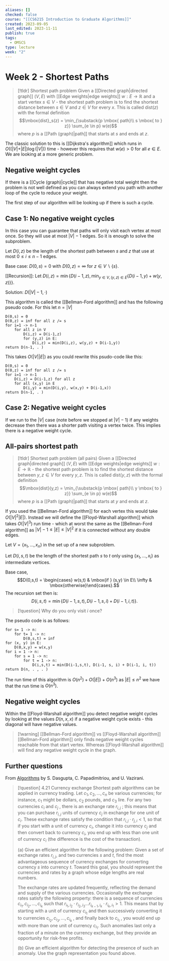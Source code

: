 ```yaml
---
aliases: []
checked: false
course: "[[CS6215 Introduction to Graduate Algorithms]]"
created: 2023-09-05
last_edited: 2023-11-11
publish: true
tags:
  - OMSCS
type: lecture
week: "2"
---
```

# Week 2 - Shortest Paths

> [!tldr] Shortest path problem
> Given a [[Directed graph|directed graph]] $(V, E)$ with [[Edge weights|edge weights]] $w: E \rightarrow \mathbb{R}$ and a start vertex $s \in V$ - the shortest path problem is to find the shortest distance between $s \in V$ and $z \in V$ for every $x$. This is called $\mbox{dist}(z)$ with the formal definition
> $$\mbox{dist}_s(z) = \min_{\substack{p \mbox{ path}\\ s \mbox{ to } z}} \sum_{e \in p} w(e)$$
> where $p$ is a [[Path (graph)|path]] that starts at $s$ and ends at $z$.

The classic solution to this is [[Dijkstra's algorithm]] which runs in $O((\vert V \vert + \vert E \vert)\log(\vert V \vert))$ time - however this requires that $w(e) > 0$ for all $e \in E$. We are looking at a more generic problem.

## Negative weight cycles

If there is a [[Cycle (graph)|cycle]] that has negative total weight then the problem is not well defined as you can always extend you path with another loop of the cycle to reduce your weight.

The first step of our algorithm will be looking up if there is such a cycle.

## Case 1: No negative weight cycles

In this case you can guarantee that paths will only visit each vertex at most once. So they will use at most $\vert V \vert - 1$ edges. So it is enough to solve the subproblem.

Let $D(i,z)$ be the length of the shortest path between $s$ and $z$ that use at most $0 \leq i \leq n-1$ edges.

Base case: $D(0,s) = 0$ with $D(0,z) = \infty$ for $z \in V \backslash \{s\}$.

[[Recursion]]: Let $D(i,z) = \min\{D(i-1,z), \min_{y \in V, (y,z) \in E} \{D(i-1, y) + w(y,z)\}\}$.

Solution: $D(\vert V \vert - 1, \cdot)$

This algorithm is called the [[Bellman-Ford algorithm]] and has the following pseudo code. For this let $n = \vert V \vert$

```pseudo
D(0,s) = 0
D(0,z) = inf for all z /= s
for i=1 -> n-1
	for all z in V
		D(i,z) = D(i-1,z)
		for (y,z) in E:
			D(i,z) = min(D(i,z), w(y,z) + D(i-1,y))
return D(n-1, . )
```

This takes $O(\vert V \vert \vert E \vert)$ as you could rewrite this psudo-code like this:

```pseudo
D(0,s) = 0
D(0,z) = inf for all z /= s
for i=1 -> n-1
	D(i,z) = D(i-1,z) for all z
	for all (x,y) in E
		D(i,y) = min(D(i,y), w(x,y) + D(i-1,x))
return D(n-1, . )
```

## Case 2: Negative weight cycles

If we run to the $\vert V \vert$ case (note before we stopped at $\vert V \vert - 1$) if any weights decrease then there was a shorter path visiting a vertex twice. This implies there is a negative weight cycle.

## All-pairs shortest path

> [!tldr] Shortest path problem (all pairs)
> Given a [[Directed graph|directed graph]] $(V, E)$ with [[Edge weights|edge weights]] $w: E \rightarrow \mathbb{R}$  - the shortest path problem is to find the shortest distance between $y,z \in V$ for every $y,z$. This is called $\mbox{dist}(y,z)$ with the formal definition
> $$\mbox{dist}(y,z) = \min_{\substack{p \mbox{ path}\\ y \mbox{ to } z}} \sum_{e \in p} w(e)$$
> where $p$ is a [[Path (graph)|path]] that starts at $y$ and ends at $z$.

If you used the [[Bellman-Ford algorithm]] for each vertex this would take $O(\vert V \vert^2 \vert E \vert)$. Instead we will define the [[Floyd-Warshall algorithm]] which takes $O(\vert V \vert^3)$ run time - which at worst the same as the [[Bellman-Ford algorithm]] as $\vert V \vert - 1 \leq \vert E \vert \leq \vert V \vert^2$ if it is connected without any double edges.

Let $V = \{x_1, \ldots, x_n\}$ in the set up of a new subproblem.

Let $D(i,s,t)$ be the length of the shortest path $s$ to $t$ only using $\{x_1, \ldots, x_i\}$ as intermediate vertices.

Base case,
$$D(0,s,t) = \begin{cases} w(s,t) & \mbox{if } (s,y) \in E\\ \infty & \mbox{otherwise}\end{cases}.$$
The recursion set then is:
$$D(i,s,t) = \min\{D(i-1,s,t), D(i-1,s,i) + D(i-1,i,t)\}.$$
> [!question] Why do you only visit $i$ once?

The pseudo code is as follows:

```pseudo
for s= 1 -> n:
	for t= 1 -> n:
		D(0,s,t) = inf
for (x, y) in E:
	D(0,x,y) = w(x,y)
for i = 1 -> n:
	for s = 1 -> n:
		for t = 1 -> n:
			D(i,s,t) = min(D(i-1,s,t), D(i-1, s, i) + D(i-1, i, t))
return D(n, . , . )
```

The run time of this algorithm is $O(n^2) + O(\vert E \vert) + O(n^3)$ as $\vert E \vert \leq n^2$ we have that the run time is $O(n^3)$.

## Negative weight cycles

Within the [[Floyd-Warshall algorithm]] you detect negative weight cycles by looking at the values $D(n,x,x)$ if a negative weight cycle exists - this diagonal will have negative values.

> [!warning] [[Bellman-Ford algorithm]] vs [[Floyd-Warshall algorithm]]
> [[Bellman-Ford algorithm]] only finds negative weight cycles reachable from that start vertex. Whereas [[Floyd-Warshall algorithm]] will find any negative weight cycle in the graph.

## Further questions

From [Algorithms](http://algorithmics.lsi.upc.edu/docs/Dasgupta-Papadimitriou-Vazirani.pdf) by S. Dasgupta, C. Papadimitriou, and U. Vazirani.

>[!question] 4.21 Currency exchange
>Shortest path algorithms can be applied in currency trading. Let $c_1, c_2, \ldots , c_n$ be various currencies; for instance, $c_1$ might be dollars, $c_2$ pounds, and $c_3$ lire. For any two currencies $c_i$ and $c_j$ , there is an exchange rate $r_{i,j}$ ; this means that you can purchase $r_{i,j}$ units of currency $c_j$ in exchange for one unit of $c_i$. These exchange rates satisfy the condition that $r_{i,j} \cdot r_{j,i} < 1$, so that if you start with a unit of currency $c_i$, change it into currency $c_j$ and then convert back to currency $c_i$, you end up with less than one unit of currency $c_i$ (the difference is the cost of the transaction).
>
>(a) Give an efficient algorithm for the following problem: Given a set of exchange rates $r_{i,j}$, and two currencies $s$ and $t$, find the most advantageous sequence of currency exchanges for converting currency $s$ into currency $t$. Toward this goal, you should represent the currencies and rates by a graph whose edge lengths are real numbers.
>
>The exchange rates are updated frequently, reflecting the demand and supply of the various currencies. Occasionally the exchange rates satisfy the following property: there is a sequence of currencies $c_{i_1} , c_{i_2} , \ldots , c_{i_k}$ such that $r_{i_1,i_2} \cdot r_{i_2,i_3} \ldots r_{i_{k−1},i_k} \cdot r_{i_k,i_1} > 1$. This means that by starting with a unit of currency $c_{i_1}$ and then successively converting it to currencies $c_{i_2} , c_{i_3} , \ldots , c_{i_k}$ , and finally back to $c_{i_1}$ , you would end up with more than one unit of currency $c_{i_1}$. Such anomalies last only a fraction of a minute on the currency exchange, but they provide an opportunity for risk-free profits.
>
>(b) Give an efficient algorithm for detecting the presence of such an anomaly. Use the graph representation you found above.

